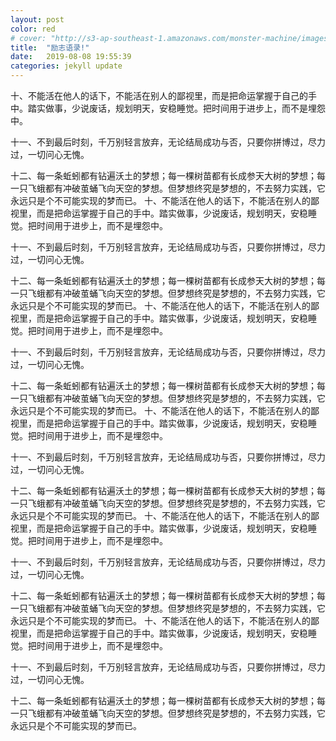 ```yaml
---
layout: post
color: red
# cover: "http://s3-ap-southeast-1.amazonaws.com/monster-machine/images/horssghonr-1436272011-Midas.jpg"
title:  "励志语录!"
date:   2019-08-08 19:55:39
categories: jekyll update
---
```

十、不能活在他人的话下，不能活在别人的鄙视里，而是把命运掌握于自己的手中。踏实做事，少说废话，规划明天，安稳睡觉。把时间用于进步上，而不是埋怨中。

十一、不到最后时刻，千万别轻言放弃，无论结局成功与否，只要你拼博过，尽力过，一切问心无愧。

十二、每一条蚯蚓都有钻遍沃土的梦想；每一棵树苗都有长成参天大树的梦想；每一只飞蛾都有冲破茧蛹飞向天空的梦想。但梦想终究是梦想的，不去努力实践，它永远只是个不可能实现的梦而已。
十、不能活在他人的话下，不能活在别人的鄙视里，而是把命运掌握于自己的手中。踏实做事，少说废话，规划明天，安稳睡觉。把时间用于进步上，而不是埋怨中。

十一、不到最后时刻，千万别轻言放弃，无论结局成功与否，只要你拼博过，尽力过，一切问心无愧。

十二、每一条蚯蚓都有钻遍沃土的梦想；每一棵树苗都有长成参天大树的梦想；每一只飞蛾都有冲破茧蛹飞向天空的梦想。但梦想终究是梦想的，不去努力实践，它永远只是个不可能实现的梦而已。
十、不能活在他人的话下，不能活在别人的鄙视里，而是把命运掌握于自己的手中。踏实做事，少说废话，规划明天，安稳睡觉。把时间用于进步上，而不是埋怨中。

十一、不到最后时刻，千万别轻言放弃，无论结局成功与否，只要你拼博过，尽力过，一切问心无愧。

十二、每一条蚯蚓都有钻遍沃土的梦想；每一棵树苗都有长成参天大树的梦想；每一只飞蛾都有冲破茧蛹飞向天空的梦想。但梦想终究是梦想的，不去努力实践，它永远只是个不可能实现的梦而已。
十、不能活在他人的话下，不能活在别人的鄙视里，而是把命运掌握于自己的手中。踏实做事，少说废话，规划明天，安稳睡觉。把时间用于进步上，而不是埋怨中。

十一、不到最后时刻，千万别轻言放弃，无论结局成功与否，只要你拼博过，尽力过，一切问心无愧。

十二、每一条蚯蚓都有钻遍沃土的梦想；每一棵树苗都有长成参天大树的梦想；每一只飞蛾都有冲破茧蛹飞向天空的梦想。但梦想终究是梦想的，不去努力实践，它永远只是个不可能实现的梦而已。
十、不能活在他人的话下，不能活在别人的鄙视里，而是把命运掌握于自己的手中。踏实做事，少说废话，规划明天，安稳睡觉。把时间用于进步上，而不是埋怨中。

十一、不到最后时刻，千万别轻言放弃，无论结局成功与否，只要你拼博过，尽力过，一切问心无愧。

十二、每一条蚯蚓都有钻遍沃土的梦想；每一棵树苗都有长成参天大树的梦想；每一只飞蛾都有冲破茧蛹飞向天空的梦想。但梦想终究是梦想的，不去努力实践，它永远只是个不可能实现的梦而已。
十、不能活在他人的话下，不能活在别人的鄙视里，而是把命运掌握于自己的手中。踏实做事，少说废话，规划明天，安稳睡觉。把时间用于进步上，而不是埋怨中。

十一、不到最后时刻，千万别轻言放弃，无论结局成功与否，只要你拼博过，尽力过，一切问心无愧。

十二、每一条蚯蚓都有钻遍沃土的梦想；每一棵树苗都有长成参天大树的梦想；每一只飞蛾都有冲破茧蛹飞向天空的梦想。但梦想终究是梦想的，不去努力实践，它永远只是个不可能实现的梦而已。
